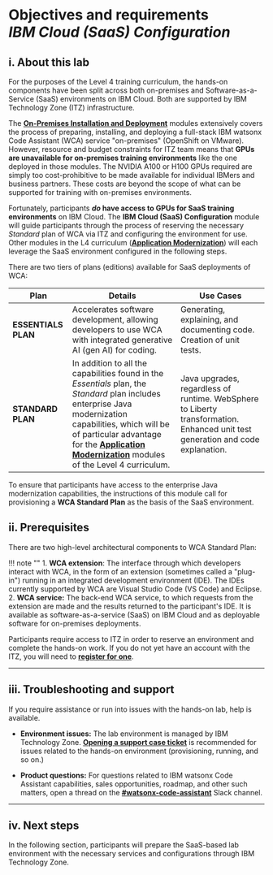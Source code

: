 # **Objectives and requirements**</br>*IBM Cloud (SaaS) Configuration*

## **i. About this lab**

For the purposes of the Level 4 training curriculum, the hands-on components have been split across both on-premises and Software-as-a-Service (SaaS) environments on IBM Cloud. Both are supported by IBM Technology Zone (ITZ) infrastructure.

The <a href="https://ibm.github.io/wca-l4/on-premises/1/" target="_blank">**On-Premises Installation and Deployment**</a> modules extensively covers the process of preparing, installing, and deploying a full-stack IBM watsonx Code Assistant (WCA) service "on-premises" (OpenShift on VMware). However, resource and budget constraints for ITZ team means that **GPUs are unavailable for on-premises training environments** like the one deployed in those modules. The NVIDIA A100 or H100 GPUs required are simply too cost-prohibitive to be made available for individual IBMers and business partners. These costs are beyond the scope of what can be supported for training with on-premises environments.

Fortunately, participants ***do* have access to GPUs for SaaS training environments** on IBM Cloud. The **IBM Cloud (SaaS) Configuration** module will guide participants through the process of reserving the necessary *Standard* plan of WCA via ITZ and configuring the environment for use. Other modules in the L4 curriculum  (**<a href="https://ibm.github.io/wca-l4/appmod/1/" target="_blank">Application Modernization</a>**) will each leverage the SaaS environment configured in the following steps.

There are two tiers of plans (editions) available for SaaS deployments of WCA:

| Plan | Details | Use Cases |
| - | - | - |
| **ESSENTIALS PLAN** | Accelerates software development, allowing developers to use WCA with integrated generative AI (gen AI) for coding. | Generating, explaining, and documenting code. Creation of unit tests. |
| **STANDARD PLAN** | In addition to all the capabilities found in the *Essentials* plan, the *Standard* plan includes enterprise Java modernization capabilities, which will be of particular advantage for the <a href="https://ibm.github.io/wca-l4/appmod/1/" target="_blank">**Application Modernization**</a> modules of the Level 4 curriculum. | Java upgrades, regardless of runtime. WebSphere to Liberty transformation. Enhanced unit test generation and code explanation. |

To ensure that participants have access to the enterprise Java modernization capabilities, the instructions of this module call for provisioning a **WCA Standard Plan** as the basis of the SaaS environment.

## **ii. Prerequisites**

There are two high-level architectural components to WCA Standard Plan:

!!! note ""
    1. **WCA extension**: The interface through which developers interact with WCA, in the form of an extension (sometimes called a "plug-in") running in an integrated development environment (IDE). The IDEs currently supported by WCA are Visual Studio Code (VS Code) and Eclipse.
    2. **WCA service:** The back-end WCA service, to which requests from the extension are made and the results returned to the participant's IDE. It is available as software-as-a-service (SaaS) on IBM Cloud and as deployable software for on-premises deployments.

Participants require access to ITZ in order to reserve an environment and complete the hands-on work. If you do not yet have an account with the ITZ, you will need to <a href="https://techzone.ibm.com/" target="_blank">**register for one**</a>.

---

## **iii. Troubleshooting and support**

If you require assistance or run into issues with the hands-on lab, help is available.

- **Environment issues:** The lab environment is managed by IBM Technology Zone. <a href="https://techzone.ibm.com/help" target="_blank">**Opening a support case ticket**</a> is recommended for issues related to the hands-on environment (provisioning, running, and so on.)

- **Product questions:** For questions related to IBM watsonx Code Assistant capabilities, sales opportunities, roadmap, and other such matters, open a thread on the <a href="https://ibm.enterprise.slack.com/archives/C059NKPUCP9" target="_blank">**#watsonx-code-assistant**</a> Slack channel.

---

## **iv. Next steps**

In the following section, participants will prepare the SaaS-based lab environment with the necessary services and configurations through IBM Technology Zone.